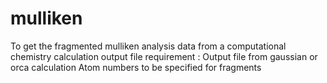 # mulliken
To get the fragmented mulliken analysis data from a computational chemistry calculation output file
requirement : Output file from gaussian or orca calculation
Atom numbers to be specified for fragments
